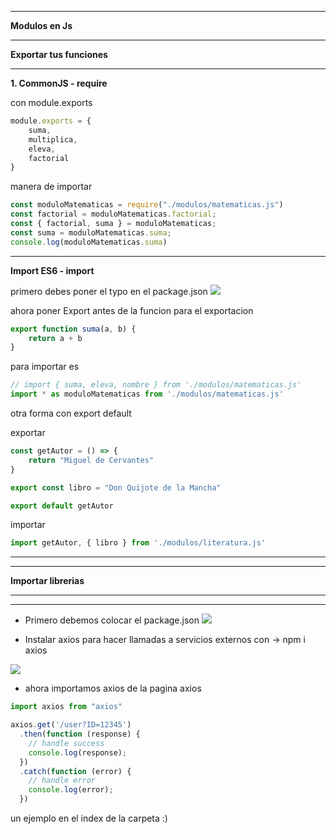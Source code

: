 ****
**Modulos en Js**
****

**Exportar tus funciones**

****
**1. CommonJS - require**

con module.exports

``` js
module.exports = {
    suma,
    multiplica,
    eleva,
    factorial
}
```

manera de importar

``` js
const moduloMatematicas = require("./modulos/matematicas.js")
const factorial = moduloMatematicas.factorial;
const { factorial, suma } = moduloMatematicas;
const suma = moduloMatematicas.suma;
console.log(moduloMatematicas.suma)
```

****
**Import ES6 - import**

primero debes poner el typo en el package.json
![](https://media.discordapp.net/attachments/893274242169331715/1060724516260675614/image.png)


ahora poner Export antes de la funcion para el exportacion

``` js
export function suma(a, b) {
    return a + b
}
```

para importar es 

``` js
// import { suma, eleva, nombre } from './modulos/matematicas.js'
import * as moduloMatematicas from './modulos/matematicas.js'

```

otra forma con export default

exportar
``` js
const getAutor = () => {
    return "Miguel de Cervantes"
}

export const libro = "Don Quijote de la Mancha"

export default getAutor
```
importar
``` js
import getAutor, { libro } from './modulos/literatura.js'
```

****
****
**Importar librerias**
****
****

- Primero debemos colocar el package.json
![](https://media.discordapp.net/attachments/893274242169331715/1060777434997342238/image.png)

- Instalar axios para hacer llamadas a servicios externos con -> npm i axios

![](https://media.discordapp.net/attachments/893274242169331715/1060778054936436817/image.png)

- ahora importamos axios de la pagina axios

``` js
import axios from "axios"

axios.get('/user?ID=12345')
  .then(function (response) {
    // handle success
    console.log(response);
  })
  .catch(function (error) {
    // handle error
    console.log(error);
  })

```
un ejemplo en el index de la carpeta :)

